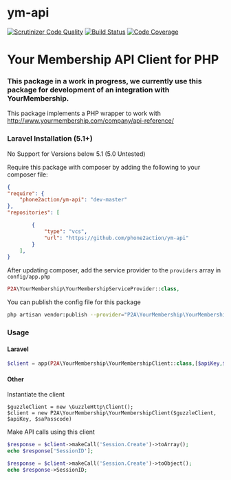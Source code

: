 # ym-api

[![Scrutinizer Code Quality](https://scrutinizer-ci.com/g/phone2action/ym-api/badges/quality-score.png?b=dev-master)](https://scrutinizer-ci.com/g/phone2action/ym-api/?branch=dev-master) [![Build Status](https://scrutinizer-ci.com/g/phone2action/ym-api/badges/build.png?b=dev-master)](https://scrutinizer-ci.com/g/phone2action/ym-api/build-status/dev-master) [![Code Coverage](https://scrutinizer-ci.com/g/phone2action/ym-api/badges/coverage.png?b=dev-master)](https://scrutinizer-ci.com/g/phone2action/ym-api/?branch=dev-master)

# Your Membership API Client for PHP
### This package in a work in progress, we currently use this package for development of an integration with YourMembership.

This package implements a PHP wrapper to work with http://www.yourmembership.com/company/api-reference/


### Laravel Installation (5.1+)

No Support for Versions below 5.1 (5.0 Untested)

Require this package with composer by adding the following to your composer file:

```json
{
"require": {
    "phone2action/ym-api": "dev-master"
},
"repositories": [

        {
            "type": "vcs",
            "url": "https://github.com/phone2action/ym-api"
        }
    ],
}
```
After updating composer, add the service provider to the `providers` array in `config/app.php`

```php
P2A\YourMembership\YourMembershipServiceProvider::class,
```

You can publish the config file for this package
```bash
php artisan vendor:publish --provider="P2A\YourMembership\YourMembershipServiceProvider"
```




### Usage

#### Laravel
```php
$client = app(P2A\YourMembership\YourMembershipClient::class,[$apiKey,$saPasscode]);
```

#### Other
Instantiate the client

```
$guzzleClient = new \GuzzleHttp\Client();
$client = new P2A\YourMembership\YourMembershipClient($guzzleClient, $apiKey, $saPasscode)
```

Make API calls using this client

```php
$response = $client->makeCall('Session.Create')->toArray();
echo $response['SessionID'];

$response = $client->makeCall('Session.Create')->toObject();
echo $response->SessionID;
```
